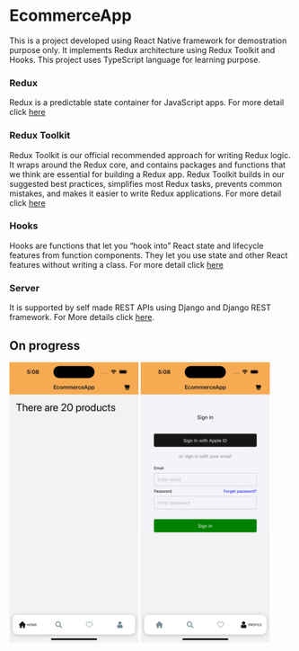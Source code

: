 # EcommerceApp

This is a project developed using React Native framework for demostration purpose only. It implements Redux architecture using Redux Toolkit and Hooks. This project uses TypeScript language for learning purpose.

### Redux

Redux is a predictable state container for JavaScript apps. For more detail click [here](https://redux.js.org)

### Redux Toolkit
Redux Toolkit is our official recommended approach for writing Redux logic. It wraps around the Redux core, and contains packages and functions that we think are essential for building a Redux app. Redux Toolkit builds in our suggested best practices, simplifies most Redux tasks, prevents common mistakes, and makes it easier to write Redux applications. For more detail click [here](https://redux-toolkit.js.org)

### Hooks

Hooks are functions that let you “hook into” React state and lifecycle features from function components. They let you use state and other React features without writing a class. For more detail click [here](https://react.dev/reference/react)


### Server
It is supported by self made REST APIs using Django and Django REST framework. For More details click [here](https://github.com/NabinRai4017/MovieFoodServer).


## On progress
<p float="left">
  <img src="https://github.com/NabinRai4017/EcommerceApp/blob/main/images/home-page.png" width="230" height="499">
  <img src="https://github.com/NabinRai4017/EcommerceApp/blob/main/images/profile-page.png" width="230" height="499">
</p>

